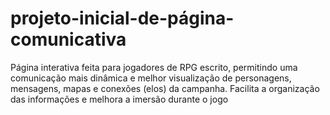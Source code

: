 # projeto-inicial-de-página-comunicativa
Página interativa feita para jogadores de RPG escrito, permitindo uma comunicação mais dinâmica e melhor visualização de personagens, mensagens, mapas e conexões (elos) da campanha. Facilita a organização das informações e melhora a imersão durante o jogo
